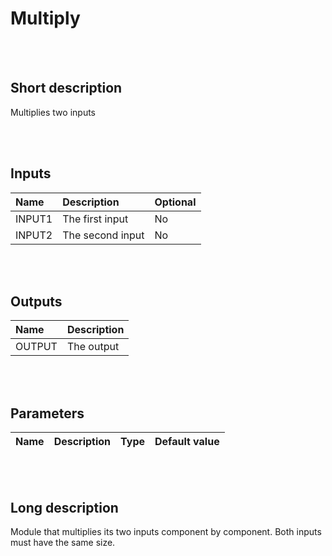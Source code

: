 # Multiply


<br><br>
## Short description

Multiplies two inputs

<br><br>

## Inputs

|Name|Description|Optional|
|:----|:-----------|:-------|
|INPUT1|The first input|No|
|INPUT2|The second input|No|

<br><br>

## Outputs

|Name|Description|
|:----|:-----------|
|OUTPUT|The output|

<br><br>

## Parameters

|Name|Description|Type|Default value|
|:----|:-----------|:----|:-------------|

<br><br>
## Long description
Module that multiplies its two inputs component
		by component. Both inputs must have the same size.